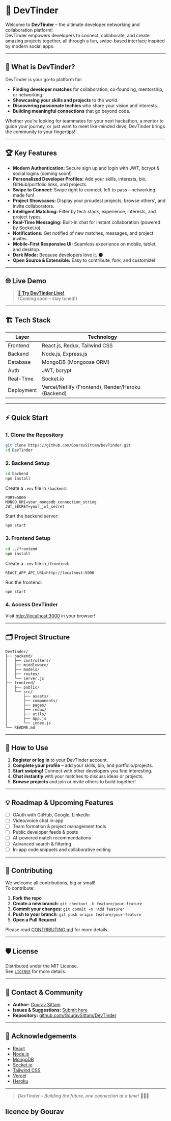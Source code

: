 # 🚀 DevTinder

Welcome to **DevTinder** – the ultimate developer networking and collaboration platform!  
DevTinder empowers developers to connect, collaborate, and create amazing projects together, all through a fun, swipe-based interface inspired by modern social apps.

---

## 🎯 What is DevTinder?

DevTinder is your go-to platform for:

- **Finding developer matches** for collaboration, co-founding, mentorship, or networking.
- **Showcasing your skills and projects** to the world.
- **Discovering passionate techies** who share your vision and interests.
- **Building meaningful connections** that go beyond code.

Whether you’re looking for teammates for your next hackathon, a mentor to guide your journey, or just want to meet like-minded devs, DevTinder brings the community to your fingertips!

---

## 🏆 Key Features

- **Modern Authentication:** Secure sign up and login with JWT, bcrypt & social logins (coming soon!)
- **Personalized Developer Profiles:** Add your skills, interests, bio, GitHub/portfolio links, and projects.
- **Swipe to Connect:** Swipe right to connect, left to pass—networking made fun!
- **Project Showcases:** Display your proudest projects, browse others', and invite collaborators.
- **Intelligent Matching:** Filter by tech stack, experience, interests, and project types.
- **Real-Time Messaging:** Built-in chat for instant collaboration (powered by Socket.io).
- **Notifications:** Get notified of new matches, messages, and project invites.
- **Mobile-First Responsive UI:** Seamless experience on mobile, tablet, and desktop.
- **Dark Mode:** Because developers love it. 🌑
- **Open Source & Extensible:** Easy to contribute, fork, and customize!

---

## 🌐 Live Demo

> **[🚀 Try DevTinder Live!](#)**  
> (Coming soon – stay tuned!)

<!--  ![DevTinder Demo Screenshot](assets/demo_screenshot.png) -->

---

## 🏗️ Tech Stack

| Layer         | Technology                         |
|---------------|------------------------------------|
| Frontend      | React.js, Redux, Tailwind CSS      |
| Backend       | Node.js, Express.js                |
| Database      | MongoDB (Mongoose ORM)             |
| Auth          | JWT, bcrypt                        |
| Real-Time     | Socket.io                          |
| Deployment    | Vercel/Netlify (Frontend), Render/Heroku (Backend) |

---

## ⚡️ Quick Start

### 1. Clone the Repository

```bash
git clone https://github.com/GouravSittam/DevTinder.git
cd DevTinder
```

### 2. Backend Setup

```bash
cd backend
npm install
```

Create a `.env` file in `/backend`:

```env
PORT=5000
MONGO_URI=your_mongodb_connection_string
JWT_SECRET=your_jwt_secret
```

Start the backend server:

```bash
npm start
```

### 3. Frontend Setup

```bash
cd ../frontend
npm install
```

Create a `.env` file in `/frontend`:

```env
REACT_APP_API_URL=http://localhost:5000
```

Run the frontend:

```bash
npm start
```

### 4. Access DevTinder

Visit [http://localhost:3000](http://localhost:3000) in your browser!

---

## 🗂️ Project Structure

```
DevTinder/
├── backend/
│   ├── controllers/
│   ├── middleware/
│   ├── models/
│   ├── routes/
│   └── server.js
├── frontend/
│   ├── public/
│   └── src/
│       ├── assets/
│       ├── components/
│       ├── pages/
│       ├── redux/
│       ├── utils/
│       ├── App.js
│       └── index.js
└── README.md
```

---

## 📝 How to Use

1. **Register or log in** to your DevTinder account.
2. **Complete your profile** – add your skills, bio, and portfolio/projects.
3. **Start swiping!** Connect with other developers you find interesting.
4. **Chat instantly** with your matches to discuss ideas or projects.
5. **Browse projects** and join or invite others to build together!

---

## 💡 Roadmap & Upcoming Features

- [ ] OAuth with GitHub, Google, LinkedIn
- [ ] Video/voice chat in-app
- [ ] Team formation & project management tools
- [ ] Public developer feeds & posts
- [ ] AI-powered match recommendations
- [ ] Advanced search & filtering
- [ ] In-app code snippets and collaborative editing

---

## 🤝 Contributing

We welcome all contributions, big or small!  
To contribute:

1. **Fork the repo**
2. **Create a new branch**: `git checkout -b feature/your-feature`
3. **Commit your changes**: `git commit -m 'Add feature'`
4. **Push to your branch**: `git push origin feature/your-feature`
5. **Open a Pull Request**

Please read [CONTRIBUTING.md](CONTRIBUTING.md) for more details.

---

## 🛡️ License

Distributed under the MIT License.  
See [`LICENSE`](LICENSE) for more details.

---

## 📣 Contact & Community

- **Author:** [Gourav Sittam](https://github.com/GouravSittam)
- **Issues & Suggestions:** [Submit here](https://github.com/GouravSittam/DevTinder/issues)
- **Repository:** [github.com/GouravSittam/DevTinder](https://github.com/GouravSittam/DevTinder)

---

## 🙏 Acknowledgements

- [React](https://reactjs.org/)
- [Node.js](https://nodejs.org/)
- [MongoDB](https://www.mongodb.com/)
- [Socket.io](https://socket.io/)
- [Tailwind CSS](https://tailwindcss.com/)
- [Vercel](https://vercel.com/)
- [Heroku](https://heroku.com/)

---

> _DevTinder – Building the future, one connection at a time!_ 🚀🧑‍💻
## licence by Gourav
